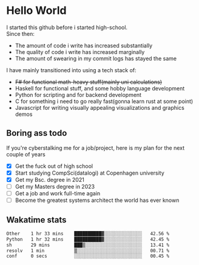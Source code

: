 # Hello World

I started this github before i started high-school.  
Since then:
- The amount of code i write has increased substantially
- The quality of code i write has increased marginally
- The amount of swearing in my commit logs has stayed the same

I have mainly transitioned into using a tech stack of:
- ~~F# for functional math-heavy stuff(mainly uni calculations)~~
- Haskell for functional stuff, and some hobby language development
- Python for scripting and for backend development
- C for something i need to go really fast(gonna learn rust at some point)
- Javascript for writing visually appealing visualizations and graphics demos

## Boring ass todo
If you're cyberstalking me for a job/project, here is my plan for the next couple of years
- [x] Get the fuck out of high school
- [x] Start studying CompSci(datalogi) at Copenhagen university
- [x] Get my Bsc. degree in 2021
- [ ] Get my Masters degree in 2023
- [ ] Get a job and work full-time again
- [ ] Become the greatest systems architect the world has ever known

## Wakatime stats
<!--START_SECTION:waka-->

```txt
Other    1 hr 33 mins    ██████████▓░░░░░░░░░░░░░░   42.56 %
Python   1 hr 32 mins    ██████████▓░░░░░░░░░░░░░░   42.45 %
sh       29 mins         ███▒░░░░░░░░░░░░░░░░░░░░░   13.41 %
resolv   1 min           ▒░░░░░░░░░░░░░░░░░░░░░░░░   00.71 %
conf     0 secs          ░░░░░░░░░░░░░░░░░░░░░░░░░   00.45 %
```

<!--END_SECTION:waka-->
